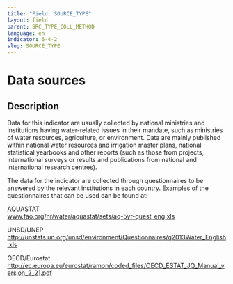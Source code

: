 ```yaml
---
title: "Field: SOURCE_TYPE"
layout: field
parent: SRC_TYPE_COLL_METHOD
language: en
indicator: 6-4-2
slug: SOURCE_TYPE
---
```

# Data sources

## Description

Data for this indicator are usually collected by national ministries and institutions having water-related issues in their mandate, such as ministries of water resources, agriculture, or environment. Data are mainly published within national water resources and irrigation master plans, national statistical yearbooks and other reports (such as those from projects, international surveys or results and publications from national and international research centres).

The data for the indicator are collected through questionnaires to be answered by the relevant institutions in each country. Examples of the questionnaires that can be used can be found at:

AQUASTAT<br>
www.fao.org/nr/water/aquastat/sets/aq-5yr-quest_eng.xls

UNSD/UNEP<br>
http://unstats.un.org/unsd/environment/Questionnaires/q2013Water_English.xls

OECD/Eurostat<br>
http://ec.europa.eu/eurostat/ramon/coded_files/OECD_ESTAT_JQ_Manual_version_2_21.pdf